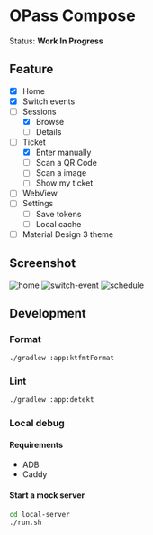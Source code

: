 # OPass Compose

Status: **Work In Progress**

## Feature

- [x] Home
- [x] Switch events
- [ ] Sessions
  - [x] Browse
  - [ ] Details
- [ ] Ticket
  - [x] Enter manually
  - [ ] Scan a QR Code
  - [ ] Scan a image
  - [ ] Show my ticket
- [ ] WebView
- [ ] Settings
  - [ ] Save tokens
  - [ ] Local cache
- [ ] Material Design 3 theme

## Screenshot

![home](images/home.png)
![switch-event](images/switch-event.png)
![schedule](images/schedule.png)

## Development

### Format

```sh
./gradlew :app:ktfmtFormat
```

### Lint

```sh
./gradlew :app:detekt
```

### Local debug

#### Requirements

- ADB
- Caddy

#### Start a mock server

```sh
cd local-server
./run.sh
```
